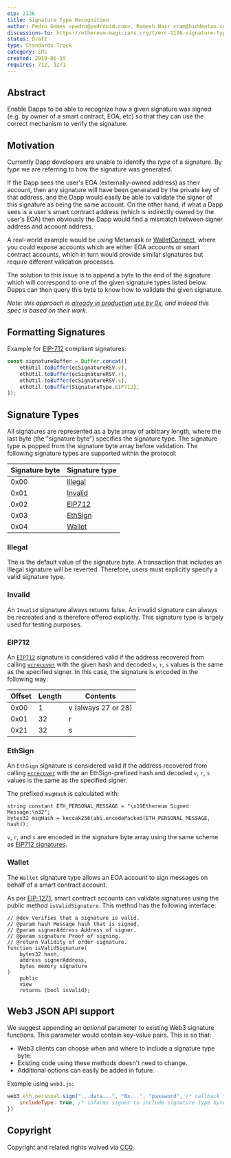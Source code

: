 ```yaml
---
eip: 2126
title: Signature Type Recognition
author: Pedro Gomes <pedro@pedrouid.com>, Ramesh Nair <ram@hiddentao.com>
discussions-to: https://ethereum-magicians.org/t/erc-2126-signature-type-recognition/3392
status: Draft
type: Standards Track
category: ERC
created: 2019-06-19
requires: 712, 1271
---
```


## Abstract

Enable Dapps to be able to recognize how a given signature was signed (e.g. by owner of a smart contract, EOA, etc) so that they can use the correct mechanism to verify the signature.

## Motivation

Currently Dapp developers are unable to identify the _type_ of a signature. By _type_ we are referring to how the signature was generated.

If the Dapp sees the user's EOA (externally-owned address) as their account, then any signature will have been generated by the private key of that address, and the Dapp would easily be able to validate the signer of this signature as being the same account. On the other hand, if what a Dapp sees is a user's smart contract address (which is indirectly owned by the user's EOA) then obviously the Dapp would find a mismatch between signer address and account address.

A real-world example would be using Metamask or [WalletConnect](https://walletconnect.org), where  you could expose accounts which are either EOA accounts or smart contract accounts, which in turn would provide similar signatures but require different validation processes.

The solution to this issue is to append a byte to the end of the signature which will correspond to one of the given signature types listed below. Dapps can then query this byte to know how to validate the given signature.

_Note: this approach is [already in production use by 0x](https://github.com/0xProject/0x-protocol-specification/blob/master/v2/v2-specification.md#signature-types),  and indeed this spec is based on their work._

## Formatting Signatures

Example for [EIP-712](#EIP712) compliant signatures:

```javascript
const signatureBuffer = Buffer.concat([
    ethUtil.toBuffer(ecSignatureRSV.v),
    ethUtil.toBuffer(ecSignatureRSV.r),
    ethUtil.toBuffer(ecSignatureRSV.s),
    ethUtil.toBuffer(SignatureType.EIP712),
]);
```

## Signature Types

All signatures are represented as a byte array of arbitrary length, where the last byte (the "signature byte") specifies the signature type. The signature type is popped from the signature byte array before validation. The following signature types are supported within the protocol:

| Signature byte | Signature type          |
| -------------- | ----------------------- |
| 0x00           | [Illegal](#illegal)     |
| 0x01           | [Invalid](#invalid)     |
| 0x02           | [EIP712](#eip712)       |
| 0x03           | [EthSign](#ethsign)     |
| 0x04           | [Wallet](#wallet)       |


### Illegal

The is the default value of the signature byte. A transaction that includes an Illegal signature will be reverted. Therefore, users must explicitly specify a valid signature type.

### Invalid

An `Invalid` signature always returns false. An invalid signature can always be recreated and is therefore offered explicitly. This signature type is largely used for testing purposes.

### EIP712

An [`EIP712`](https://github.com/ethereum/EIPs/blob/master/EIPS/eip-712.md) signature is considered valid if the address recovered from calling [`ecrecover`](#ecrecover-usage) with the given hash and decoded `v`, `r`, `s` values is the same as the specified signer. In this case, the signature is encoded in the following way:

| Offset | Length | Contents            |
| ------ | ------ | ------------------- |
| 0x00   | 1      | v (always 27 or 28) |
| 0x01   | 32     | r                   |
| 0x21   | 32     | s                   |

### EthSign

An `EthSign` signature is considered valid if the address recovered from calling [`ecrecover`](#ecrecover-usage) with the an EthSign-prefixed hash and decoded `v`, `r`, `s` values is the same as the specified signer.

The prefixed `msgHash` is calculated with:

```
string constant ETH_PERSONAL_MESSAGE = "\x19Ethereum Signed Message:\n32";
bytes32 msgHash = keccak256(abi.encodePacked(ETH_PERSONAL_MESSAGE, hash));
```

`v`, `r`, and `s` are encoded in the signature byte array using the same scheme as [EIP712 signatures](#EIP712).

### Wallet

The `Wallet` signature type allows an EOA account to sign messages on behalf of a smart contract account.

As per [EIP-1271](https://github.com/ethereum/EIPs/blob/master/EIPS/eip-1271.md), smart contract accounts can validate signatures using the public method `isValidSignature`. This method has the following interface:

```typescript=
// @dev Verifies that a signature is valid.
// @param hash Message hash that is signed.
// @param signerAddress Address of signer.
// @param signature Proof of signing.
// @return Validity of order signature.
function isValidSignature(
    bytes32 hash,
    address signerAddress,
    bytes memory signature
)
    public
    view
    returns (bool isValid);
```

## Web3 JSON API support

We suggest appending an _optional_ parameter to existing Web3 signature functions. This parameter would contain key-value pairs. This is so that:

* Web3 clients can choose when and where to include a signature type byte.
* Existing code using these methods doesn't need to change.
* Additional options can easily be added in future.

Example using `web3.js`:

```js
web3.eth.personal.sign("...data...", "0x...", "password", /* callback */ null, {
    includeType: true, /* informs signer to include signature type byte */
})
```


## Copyright

Copyright and related rights waived via [CC0](https://creativecommons.org/publicdomain/zero/1.0/).

